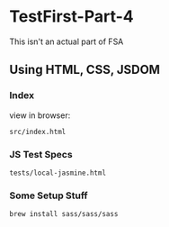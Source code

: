 # TestFirst-Part-4

This isn't an actual part of FSA

## Using HTML, CSS, JSDOM

### Index
view in browser: 
```
src/index.html
```

### JS Test Specs
```
tests/local-jasmine.html
```

### Some Setup Stuff

```
brew install sass/sass/sass
```